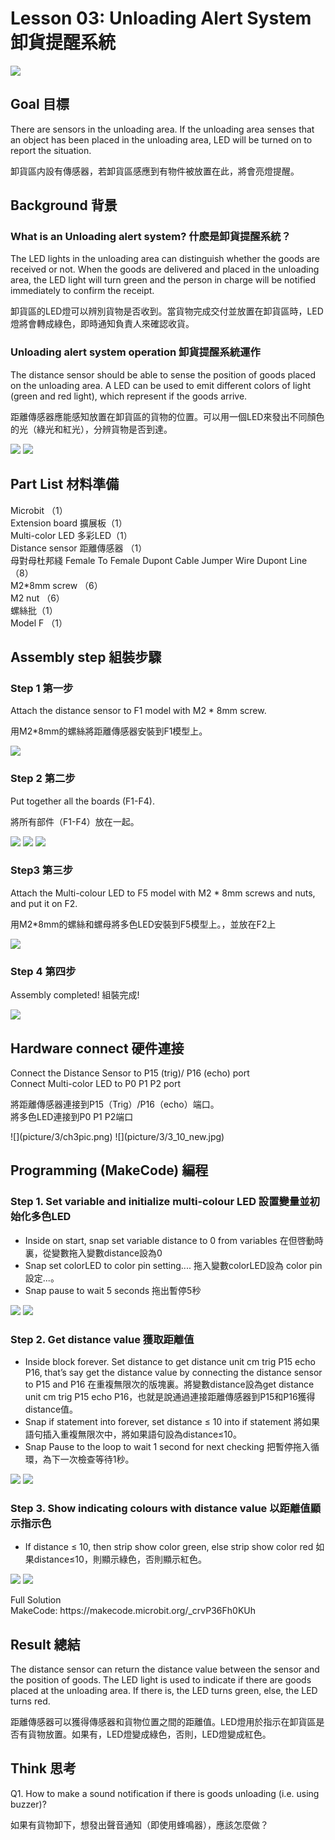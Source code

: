 # Lesson 03: Unloading Alert System 卸貨提醒系統
![](picture/3/3_1.png)

## Goal 目標
<P>
There are sensors in the unloading area. If the unloading area senses that an object has been placed in the unloading area, LED will be turned on to report the situation.
<P>
<P>
卸貨區内設有傳感器，若卸貨區感應到有物件被放置在此，將會亮燈提醒。
<P>

## Background 背景
### What is an Unloading alert system? 什麽是卸貨提醒系統？
<P>
The LED lights in the unloading area can distinguish whether the goods are received or not. When the goods are delivered and placed in the unloading area, the LED light will turn green and the person in charge will be notified immediately to confirm the receipt.
<P>
<P>
卸貨區的LED燈可以辨別貨物是否收到。當貨物完成交付並放置在卸貨區時，LED燈將會轉成綠色，即時通知負責人來確認收貨。
<P>

### Unloading alert system operation 卸貨提醒系統運作
<P>
The distance sensor should be able to sense the position of goods placed on the unloading area. A LED can be used to emit different colors of light (green and red light), which represent if the goods arrive.
<P>
<P>
距離傳感器應能感知放置在卸貨區的貨物的位置。可以用一個LED來發出不同顏色的光（綠光和紅光），分辨貨物是否到達。
<P>
  
![](picture/3/3_2.png)
![](picture/3/3_3.png)

## Part List 材料準備
<P>
Microbit （1）<BR>
Extension board 擴展板（1）<BR>
Multi-color LED 多彩LED（1）<BR>
Distance sensor 距離傳感器 （1）<BR>
母對母杜邦綫 Female To Female Dupont Cable Jumper Wire Dupont Line （8）<BR>
M2*8mm screw （6）<BR>
M2 nut （6）<BR>
螺絲批（1）<BR>
Model F （1）<BR>
<P>

## Assembly step 組裝步驟
### Step 1 第一步
<P>
Attach the distance sensor to F1 model with M2 * 8mm screw.
<P>
<P>
用M2*8mm的螺絲將距離傳感器安裝到F1模型上。
<P>
  
![](picture/3/3_4.png)

### Step 2 第二步
<P>
Put together all the boards (F1-F4).
<P>
<P>
將所有部件（F1-F4）放在一起。
<P>
  
![](picture/3/3_5.png)
![](picture/3/3_6.png)
![](picture/3/3_7.png)

### Step3 第三步
<P>
Attach the Multi-colour LED to F5 model with M2 * 8mm screws and nuts, and put it on F2.
<P>
<P>
用M2*8mm的螺絲和螺母將多色LED安裝到F5模型上。，並放在F2上
<P>
  
![](picture/3/3_8.png)

### Step 4 第四步
<P>
Assembly completed! 組裝完成!
<P>
  
![](picture/3/3_9.png)

## Hardware connect 硬件連接
<P>
Connect the Distance Sensor to P15 (trig)/ P16 (echo) port <BR>
Connect Multi-color LED to P0 P1 P2 port <BR>
<P>
<P>
將距離傳感器連接到P15（Trig）/P16（echo）端口。<BR>
將多色LED連接到P0 P1 P2端口<BR>
<P>
![](picture/3/ch3pic.png)  
![](picture/3/3_10_new.jpg)

## Programming (MakeCode) 編程
### Step 1. Set variable and initialize multi-colour LED 設置變量並初始化多色LED
+ Inside on start, snap set variable distance to 0 from variables 在但啓動時裏，從變數拖入變數distance設為0
+ Snap set colorLED to color pin setting....  拖入變數colorLED設為 color pin設定...。
+ Snap pause to wait 5 seconds 拖出暫停5秒
  
![](picture/3/3_11.png)
![](picture/3/3_12.png)

### Step 2. Get distance value 獲取距離值
+ Inside block forever. Set distance to get distance unit cm trig P15 echo P16, that’s say get the distance value by connecting the distance sensor to P15 and P16 在重複無限次的版塊裏。將變數distance設為get distance unit cm trig P15 echo P16，也就是說通過連接距離傳感器到P15和P16獲得distance值。
+ Snap if statement into forever, set distance ≤ 10 into if statement 將如果語句插入重複無限次中，將如果語句設為distance≤10。
+ Snap Pause to the loop to wait 1 second for next checking 把暫停拖入循環，為下一次檢查等待1秒。
  
![](picture/3/3_13.png)
![](picture/3/3_14.png)

### Step 3. Show indicating colours with distance value 以距離值顯示指示色
+ If distance ≤ 10, then strip show color green, else strip show color red 如果distance≤10，則顯示綠色，否則顯示紅色。
  
![](picture/3/3_15.png)
![](picture/3/3_16.png)

<P>
Full Solution<BR>
MakeCode: https://makecode.microbit.org/_crvP36Fh0KUh
<P>

## Result 總結
<P>
The distance sensor can return the distance value between the sensor and the position of goods. The LED light is used to indicate if there are goods placed at the unloading area. If there is, the LED turns green, else, the LED turns red.
<P>
<P>
距離傳感器可以獲得傳感器和貨物位置之間的距離值。LED燈用於指示在卸貨區是否有貨物放置。如果有，LED燈變成綠色，否則，LED燈變成紅色。
<P>

## Think 思考
<P>
Q1. How to make a sound notification if there is goods unloading (i.e. using buzzer)?
<P>
<P>
如果有貨物卸下，想發出聲音通知（即使用蜂鳴器），應該怎麼做？
<P>
